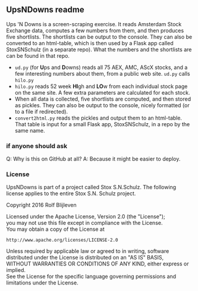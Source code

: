 ## UpsNDowns readme  

Ups 'N Downs is a screen-scraping exercise. It reads Amsterdam Stock Exchange data, computes a few numbers from them, and then produces five shortlists. The shortlists can be output to the console. They can also be converted to an html-table, which is then used by a Flask app called StoxSNSchulz (in a separate repo). What the numbers and the shortlists are can be found in that repo. 

- `ud.py` (for **U**ps and **D**owns) reads all 75 AEX, AMC, AScX stocks, and a few interesting numbers about them, from a public web site. `ud.py` calls `hilo.py`  
- `hilo.py` reads 52 week **HI**gh and **LO**w from each individual stock page on the same site. A few extra parameters are calculated for each stock.  
- When all data is collected, five shortlists are computed, and then stored as pickles. They can also be output to the console, nicely formatted (or to a file if redirected).  
- `convert2html.py` reads the pickles and output them to an html-table. That table is input for a small Flask app, StoxSNSchulz, in a repo by the same name.  

### if anyone should ask

Q: Why is this on GitHub at all?
A: Because it might be easier to deploy. 

### License  

UpsNDowns is part of a project called Stox S.N.Schulz. The following license applies to the entire Stox S.N. Schulz project.  

Copyright 2016 Rolf Blijleven  

Licensed under the Apache License, Version 2.0 (the "License");  
you may not use this file except in compliance with the License.  
You may obtain a copy of the License at  

    http://www.apache.org/licenses/LICENSE-2.0  

Unless required by applicable law or agreed to in writing, software  
distributed under the License is distributed on an "AS IS" BASIS,  
WITHOUT WARRANTIES OR CONDITIONS OF ANY KIND, either express or implied.  
See the License for the specific language governing permissions and  
limitations under the License.  

